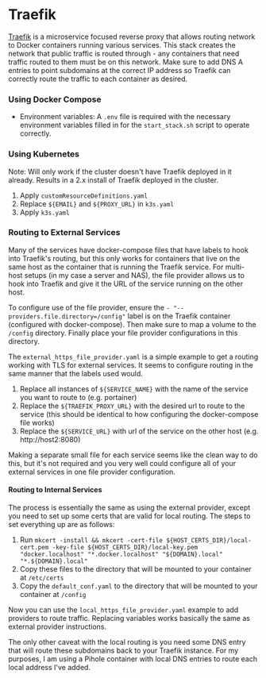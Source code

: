 # Traefik

[Traefik](https://doc.traefik.io/traefik/) is a microservice focused reverse proxy that allows routing network to Docker containers running various services. This stack creates the network that public traffic is routed through - any containers that need traffic routed to them must be on this network. Make sure to add DNS A entries to point subdomains at the correct IP address so Traefik can correctly route the traffic to each container as desired.

### Using Docker Compose

- Environment variables: A `.env` file is required with the necessary environment variables filled in for the `start_stack.sh` script to operate correctly.

### Using Kubernetes

Note: Will only work if the cluster doesn't have Traefik deployed in it already. Results in a 2.x install of Traefik deployed in the cluster.

1. Apply `customResourceDefinitions.yaml`
2. Replace `${EMAIL}` and `${PROXY_URL}` in `k3s.yaml`
3. Apply `k3s.yaml`

### Routing to External Services

Many of the services have docker-compose files that have labels to hook into Traefik's routing, but this only works for containers that live on the same host as the container that is running the Traefik service. For multi-host setups (in my case a server and NAS), the file provider allows us to hook into Traefik and give it the URL of the service running on the other host.

To configure use of the file provider, ensure the `- "--providers.file.directory=/config"` label is on the Traefik container (configured with docker-compose). Then make sure to map a volume to the `/config` directory. Finally place your file provider configurations in this directory.

The `external_https_file_provider.yaml` is a simple example to get a routing working with TLS for external services. It seems to configure routing in the same manner that the labels used would.

1. Replace all instances of `${SERVICE_NAME}` with the name of the service you want to route to (e.g. portainer)
2. Replace the `${TRAEFIK_PROXY_URL}` with the desired url to route to the service (this should be identical to how configuring the docker-compose file works)
3. Replace the `${SERVICE_URL}` with url of the service on the other host (e.g. http://host2:8080)

Making a separate small file for each service seems like the clean way to do this, but it's not required and you very well could configure all of your external services in one file provider configuration.

#### Routing to Internal Services

The process is essentially the same as using the external provider, except you need to set up some certs that are valid for local routing. The steps to set everything up are as follows:

1. Run `mkcert -install && mkcert -cert-file ${HOST_CERTS_DIR}/local-cert.pem -key-file ${HOST_CERTS_DIR}/local-key.pem "docker.localhost" "*.docker.localhost" "${DOMAIN}.local" "*.${DOMAIN}.local"`
2. Copy these files to the directory that will be mounted to your container at `/etc/certs`
3. Copy the `default_conf.yaml` to the directory that will be mounted to your container at `/config`

Now you can use the `local_https_file_provider.yaml` example to add providers to route traffic. Replacing variables works basically the same as external provider instructions.

The only other caveat with the local routing is you need some DNS entry that will route these subdomains back to your Traefik instance. For my purposes, I am using a Pihole container with local DNS entries to route each local address I've added.